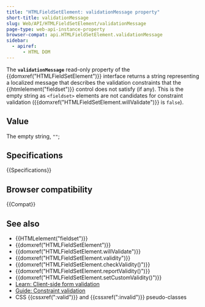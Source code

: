 ```yaml
---
title: "HTMLFieldSetElement: validationMessage property"
short-title: validationMessage
slug: Web/API/HTMLFieldSetElement/validationMessage
page-type: web-api-instance-property
browser-compat: api.HTMLFieldSetElement.validationMessage
sidebar:
  - apiref:
      - HTML DOM
---
```


The **`validationMessage`** read-only property of the {{domxref("HTMLFieldSetElement")}} interface returns a string representing a localized message that describes the validation constraints that the {{htmlelement("fieldset")}} control does not satisfy (if any). This is the empty string as `<fieldset>` elements are not candidates for constraint validation ({{domxref("HTMLFieldSetElement.willValidate")}} is `false`).

## Value

The empty string, `""`;

## Specifications

{{Specifications}}

## Browser compatibility

{{Compat}}

## See also

- {{HTMLelement("fieldset")}}
- {{domxref("HTMLFieldSetElement")}}
- {{domxref("HTMLFieldSetElement.willValidate")}}
- {{domxref("HTMLFieldSetElement.validity")}}
- {{domxref("HTMLFieldSetElement.checkValidity()")}}
- {{domxref("HTMLFieldSetElement.reportValidity()")}}
- {{domxref("HTMLFieldSetElement.setCustomValidity()")}}
- [Learn: Client-side form validation](/en-US/docs/Learn_web_development/Extensions/Forms/Form_validation)
- [Guide: Constraint validation](/en-US/docs/Web/HTML/Guides/Constraint_validation)
- CSS {{cssxref(":valid")}} and {{cssxref(":invalid")}} pseudo-classes
